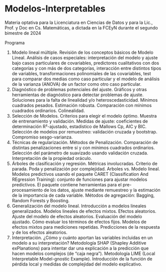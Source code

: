 # Modelos-Interpretables
Materia optativa para la Licenciatura en Ciencias de Datos y para la Lic., Prof. y Doc en Cs. Matemáticas, a dictada en la FCEyN durante el segundo bimestre de 2024

Programa
1. Modelo lineal múltiple. Revisión de los conceptos básicos de Modelo Lineal. Análisis de casos especiales: interpretación del modelo y ajuste bajo casos particulares de covariables, predictores cualitativos con dos categorías y con más de dos categorías, interacción entre distintos tipos de variables, transformaciones polinomiales de las covariables, test para comparar dos medias como caso particular y el modelo de análisis de la varianza (ANOVA) de un factor como otro caso particular.
2. Diagnóstico de problemas potenciales del ajuste. Gráficos y otras herramientas de diagnóstico para detectar problemas de ajuste. Soluciones para la falta de linealidad y/o heteroscedasticidad. Mínimos cuadrados pesados. Estimación robusta. Comparación con mínimos cuadrados ordinarios. Colinealidad.
3. Selección de Modelos. Criterios para elegir el modelo óptimo. Muestra de entrenamiento y validación. Medidas de ajuste: coeficientes de determinación R²-ajustado, estadístico de Mallows Cp, AIC y BIC. Selección de modelos por remuestreo: validación cruzada y bootstrap. Compromiso sesgo-varianza.
4. Técnicas de regularización. Métodos de Penalización. Comparación de distintas penalizaciones entre sí y con mínimos cuadrados ordinarios. Selección del parámetro de suavizado usando validación cruzada. Interpretación de la propiedad oráculo.
5. Árboles de clasificación y regresión. Métricas involucradas. Criterio de parada. Poda y penalización por complejidad. Arboles vs. Modelo lineal. Modelos predictivos usando el paquete CARET (Classification And REgression Training): conjunto de funciones para ajustar modelos predictivos. El paquete contiene herramientas para el pre-procesamiento de los datos, ajuste mediante remuestreo y la estimación de la importancia de cada variable. Métodos de agregación: Bagging, Random Forests y Boosting.
6. Generalización del modelo lineal. Introducción a modelos lineales generalizados. Modelos lineales de efectos mixtos. Efectos aleatorios. Ajuste del modelo de efectos aleatorios. Evaluación del modelo ajustado. Cómo evaluar los términos de efectos fijos. Modelos de efectos mixtos para mediciones repetidas. Predicciones de la respuesta y de los efectos aleatorios.
7. Interpretación. ¿Cómo y cuánto aportan las variables incluidas en un modelo a su interpretación? Metodología SHAP (Shapley Additive exPlanations) para intentar dar una explicación a la predicción que hacen modelos complejos (de “caja negra”). Metodología LIME (Local Interpretable Model-gnostic Example). Introducción de la función de pérdida local y medidas de complejidad del modelo explicativo.

